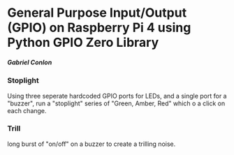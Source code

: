# General Purpose Input/Output (GPIO) on Raspberry Pi 4 using Python GPIO Zero Library
##### Gabriel Conlon

### Stoplight
Using three seperate hardcoded GPIO ports for LEDs, and a single port for a "buzzer",
run a "stoplight" series of "Green, Amber, Red" which o a click on each change.


### Trill
long burst of "on/off" on a buzzer to create a trilling noise.
